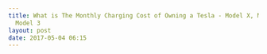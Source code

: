 ```yaml
---
title: What is The Monthly Charging Cost of Owning a Tesla - Model X, Model S, or
  Model 3
layout: post
date: 2017-05-04 06:15
---
```

